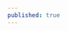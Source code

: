 ```yaml
---
published: true
---
```

<html>
<head>
<style> 
input[type=text] {
   background-color: #3CBC8D;
  color: white;
  width: 100%;
  padding: 12px 20px;
  margin: 8px 0;
  box-sizing: border-box;
}
</style>
</head>
<body>
<!--
<form
  action="https://formspree.io/mlepklrp"
  method="POST"
>
  <label>
    Your email:
    <input type="text" name="_replyto">
  </label>
  <label>
    Your message:
    <textarea name="message"></textarea>
  </label>

  <!-- your other form fields go here -->
<!--
  <button type="submit">Send</button>
</form>
  -->
  
</body>
</html>
